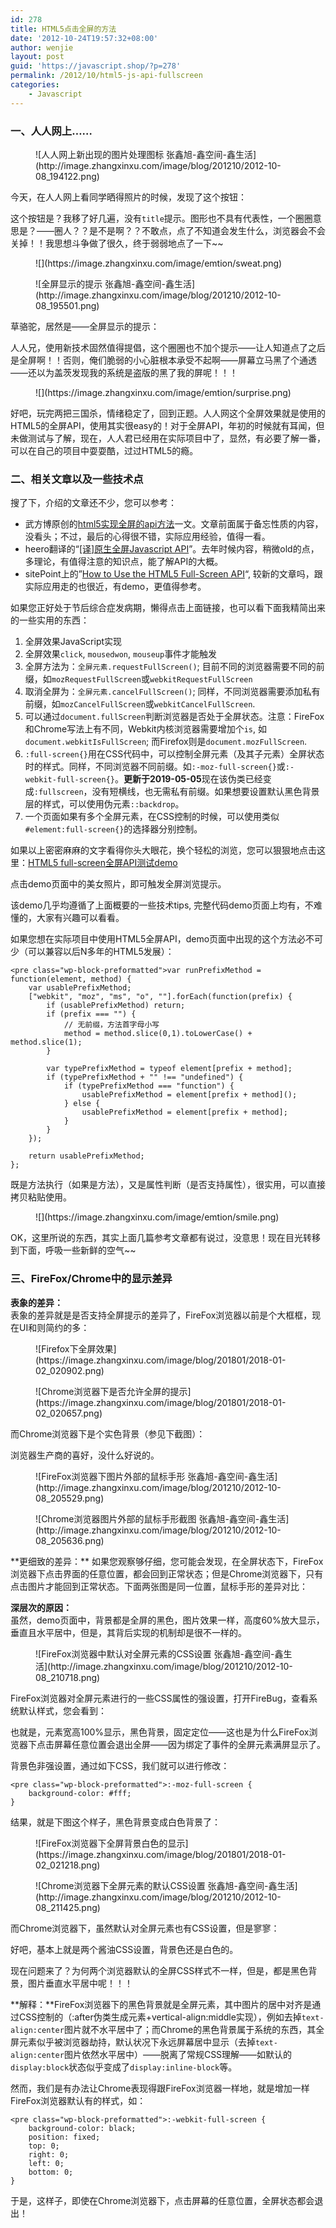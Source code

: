 ```yaml
---
id: 278
title: HTML5点击全屏的方法
date: '2012-10-24T19:57:32+08:00'
author: wenjie
layout: post
guid: 'https://javascript.shop/?p=278'
permalink: /2012/10/html5-js-api-fullscreen
categories:
    - Javascript
---
```


### 一、人人网上……

<figure class="wp-block-image">![人人网上新出现的图片处理图标 张鑫旭-鑫空间-鑫生活](http://image.zhangxinxu.com/image/blog/201210/2012-10-08_194122.png)</figure>今天，在人人网上看同学晒得照片的时候，发现了这个按钮：

这个按钮是？我移了好几遍，没有`title`提示。图形也不具有代表性，一个圈圈意思是？——圈人？？是不是啊？？不敢点，点了不知道会发生什么，浏览器会不会关掉！！我思想斗争做了很久，终于弱弱地点了一下~~

<figure class="wp-block-image">![](https://image.zhangxinxu.com/image/emtion/sweat.png)</figure><figure class="wp-block-image">![全屏显示的提示 张鑫旭-鑫空间-鑫生活](http://image.zhangxinxu.com/image/blog/201210/2012-10-08_195501.png)</figure>草骆驼，居然是——全屏显示的提示：

人人兄，使用新技术固然值得提倡，这个圈圈也不加个提示——让人知道点了之后是全屏啊！！否则，俺们脆弱的小心脏根本承受不起啊——屏幕立马黑了个通透——还以为盖茨发现我的系统是盗版的黑了我的屏呢！！！

<figure class="wp-block-image">![](https://image.zhangxinxu.com/image/emtion/surprise.png)</figure>好吧，玩完两把三国杀，情绪稳定了，回到正题。人人网这个全屏效果就是使用的HTML5的全屏API，使用其实很easy的！对于全屏API，年初的时候就有耳闻，但未做测试与了解，现在，人人君已经用在实际项目中了，显然，有必要了解一番，可以在自己的项目中耍耍酷，过过HTML5的瘾。

### 二、相关文章以及一些技术点

搜了下，介绍的文章还不少，您可以参考：

- 武方博原创的[html5实现全屏的api方法](http://www.wufangbo.com/html5-quanping/)一文。文章前面属于备忘性质的内容，没看头；不过，最后的心得很不错，实际应用经验，值得一看。
- heero翻译的“[\[译\]原生全屏Javascript API](http://heeroluo.net/Article/Detail/97)”。去年时候内容，稍微old的点，多理论，有值得注意的知识点，能了解API的大概。
- sitePoint上的”[How to Use the HTML5 Full-Screen API](http://www.sitepoint.com/html5-full-screen-api/)“, 较新的文章吗，跟实际应用走的也很近，有demo，更值得参考。

如果您正好处于节后综合症发病期，懒得点击上面链接，也可以看下面我精简出来的一些实用的东西：

1. 全屏效果JavaScript实现
2. 全屏效果`click`, `mousedwon`, `mouseup`事件才能触发
3. 全屏方法为：`全屏元素.requestFullScreen()`; 目前不同的浏览器需要不同的前缀，如`mozRequestFullScreen`或`webkitRequestFullScreen`
4. 取消全屏为：`全屏元素.cancelFullScreen()`; 同样，不同浏览器需要添加私有前缀，如`mozCancelFullScreen`或`webkitCancelFullScreen`.
5. 可以通过`document.fullScreen`判断浏览器是否处于全屏状态。注意：FireFox和Chrome写法上有不同，Webkit内核浏览器需要增加个`is`, 如`document.webkitIsFullScreen`; 而Firefox则是`document.mozFullScreen`.
6. `:full-screen{}`用在CSS代码中，可以控制全屏元素（及其子元素）全屏状态时的样式。同样，不同浏览器不同前缀。如`:-moz-full-screen{}`或`:- webkit-full-screen{}`。**更新于2019-05-05**现在该伪类已经变成`:fullscreen`，没有短横线，也无需私有前缀。如果想要设置默认黑色背景层的样式，可以使用伪元素`::backdrop`。
7. 一个页面如果有多个全屏元素，在CSS控制的时候，可以使用类似`#element:full-screen{}`的选择器分别控制。

如果以上密密麻麻的文字看得你头大眼花，换个轻松的浏览，您可以狠狠地点击这里：[HTML5 full-screen全屏API测试demo](http://www.zhangxinxu.com/study/201210/html5-full-screen-api.html)

点击demo页面中的美女照片，即可触发全屏浏览提示。

该demo几乎均遵循了上面概要的一些技术tips, 完整代码demo页面上均有，不难懂的，大家有兴趣可以看看。

如果您想在实际项目中使用HTML5全屏API，demo页面中出现的这个方法必不可少（可以兼容以后N多年的HTML5发展）：

```
<pre class="wp-block-preformatted">var runPrefixMethod = function(element, method) {
    var usablePrefixMethod;
    ["webkit", "moz", "ms", "o", ""].forEach(function(prefix) {
        if (usablePrefixMethod) return;
        if (prefix === "") {
            // 无前缀，方法首字母小写
            method = method.slice(0,1).toLowerCase() + method.slice(1);
        }
        
        var typePrefixMethod = typeof element[prefix + method];
        if (typePrefixMethod + "" !== "undefined") {
            if (typePrefixMethod === "function") {
                usablePrefixMethod = element[prefix + method]();
            } else {
                usablePrefixMethod = element[prefix + method];
            }
        }
    });
    
    return usablePrefixMethod;
};
```

既是方法执行（如果是方法），又是属性判断（是否支持属性），很实用，可以直接拷贝粘贴使用。

<figure class="wp-block-image">![](https://image.zhangxinxu.com/image/emtion/smile.png)</figure>OK，这里所说的东西，其实上面几篇参考文章都有说过，没意思！现在目光转移到下面，呼吸一些新鲜的空气~~

### 三、FireFox/Chrome中的显示差异

**表象的差异：**  
表象的差异就是是否支持全屏提示的差异了，FireFox浏览器以前是个大框框，现在UI和则简约的多：

<figure class="wp-block-image">![Firefox下全屏效果](https://image.zhangxinxu.com/image/blog/201801/2018-01-02_020902.png)</figure><figure class="wp-block-image">![Chrome浏览器下是否允许全屏的提示](https://image.zhangxinxu.com/image/blog/201801/2018-01-02_020657.png)</figure>而Chrome浏览器下是个实色背景（参见下截图）：

浏览器生产商的喜好，没什么好说的。

<figure class="wp-block-image">![FireFox浏览器下图片外部的鼠标手形 张鑫旭-鑫空间-鑫生活](http://image.zhangxinxu.com/image/blog/201210/2012-10-08_205529.png)</figure><figure class="wp-block-image">![Chrome浏览器图片外部的鼠标手形截图 张鑫旭-鑫空间-鑫生活](http://image.zhangxinxu.com/image/blog/201210/2012-10-08_205636.png)</figure>**更细致的差异：**  
如果您观察够仔细，您可能会发现，在全屏状态下，FireFox浏览器下点击界面的任意位置，都会回到正常状态；但是Chrome浏览器下，只有点击图片才能回到正常状态。下面两张图是同一位置，鼠标手形的差异对比：

**深层次的原因：**  
虽然，demo页面中，背景都是全屏的黑色，图片效果一样，高度60%放大显示，垂直且水平居中，但是，其背后实现的机制却是很不一样的。

<figure class="wp-block-image">![FireFox浏览器中默认对全屏元素的CSS设置 张鑫旭-鑫空间-鑫生活](http://image.zhangxinxu.com/image/blog/201210/2012-10-08_210718.png)</figure>FireFox浏览器对全屏元素进行的一些CSS属性的强设置，打开FireBug，查看系统默认样式，您会看到：

也就是，元素宽高100%显示，黑色背景，固定定位——这也是为什么FireFox浏览器下点击屏幕任意位置会退出全屏——因为绑定了事件的全屏元素满屏显示了。

背景色非强设置，通过如下CSS，我们就可以进行修改：

```
<pre class="wp-block-preformatted">:-moz-full-screen {
    background-color: #fff;
}
```

结果，就是下图这个样子，黑色背景变成白色背景了：

<figure class="wp-block-image">![FireFox浏览器下全屏背景白色的显示](https://image.zhangxinxu.com/image/blog/201801/2018-01-02_021218.png)</figure><figure class="wp-block-image">![Chrome浏览器下全屏元素的默认CSS设置 张鑫旭-鑫空间-鑫生活](http://image.zhangxinxu.com/image/blog/201210/2012-10-08_211425.png)</figure>而Chrome浏览器下，虽然默认对全屏元素也有CSS设置，但是寥寥：

好吧，基本上就是两个酱油CSS设置，背景色还是白色的。

现在问题来了？为何两个浏览器默认的全屏CSS样式不一样，但是，都是黑色背景，图片垂直水平居中呢！！！

**解释：**FireFox浏览器下的黑色背景就是全屏元素，其中图片的居中对齐是通过CSS控制的（:after伪类生成元素+vertical-align:middle实现），例如去掉`text-align:center`图片就不水平居中了；而Chrome的黑色背景属于系统的东西，其全屏元素似乎被浏览器劫持，默认状况下永远屏幕居中显示（去掉`text-align:center`图片依然水平居中）——脱离了常规CSS理解——如默认的`display:block`状态似乎变成了`display:inline-block`等。

然而，我们是有办法让Chrome表现得跟FireFox浏览器一样地，就是增加一样FireFox浏览器默认有的样式，如：

```
<pre class="wp-block-preformatted">:-webkit-full-screen {
    background-color: black;
    position: fixed;
    top: 0;
    right: 0;
    left: 0;
    bottom: 0;	
}
```

于是，这样子，即使在Chrome浏览器下，点击屏幕的任意位置，全屏状态都会退出！